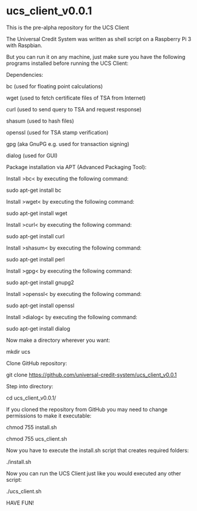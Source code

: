 # ucs_client_v0.0.1
This is the pre-alpha repository for the UCS Client

The Universal Credit System was written as shell script on a Raspberry Pi 3 with Raspbian.

But you can run it on any machine, just make sure you have the following programs installed before running the UCS Client:


Dependencies:

bc	(used for floating point calculations)

wget	(used to fetch certificate files of TSA from Internet)

curl	(used to send query to TSA and request response)

shasum	(used to hash files)

openssl	(used for TSA stamp verification)

gpg	(aka GnuPG e.g. used for transaction signing)

dialog	(used for GUI)



Package installation via APT (Advanced Packaging Tool):

Install >bc< by executing the following command:

sudo apt-get install bc


Install >wget< by executing the following command:

sudo apt-get install wget


Install >curl< by executing the following command:

sudo apt-get install curl


Install >shasum< by executing the following command:

sudo apt-get install perl


Install >gpg< by executing the following command:

sudo apt-get install gnupg2


Install >openssl< by executing the following command:

sudo apt-get install openssl


Install >dialog< by executing the following command:

sudo apt-get install dialog


Now make a directory wherever you want:

mkdir ucs


Clone GitHub repository:

git clone https://github.com/universal-credit-system/ucs_client_v0.0.1


Step into directory:

cd ucs_client_v0.0.1/


If you cloned the repository from GitHub you may need to change permissions to make it executable:

chmod 755 install.sh

chmod 755 ucs_client.sh


Now you have to execute the install.sh script that creates required folders:

./install.sh


Now you can run the UCS Client just like you would executed any other script:

./ucs_client.sh


HAVE FUN!

